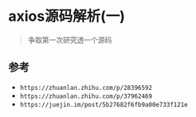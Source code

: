 # axios源码解析(一)

> 争取第一次研究透一个源码

## 参考

* `https://zhuanlan.zhihu.com/p/28396592`
* `https://zhuanlan.zhihu.com/p/37962469`
* `https://juejin.im/post/5b27682f6fb9a00e733f121e`
